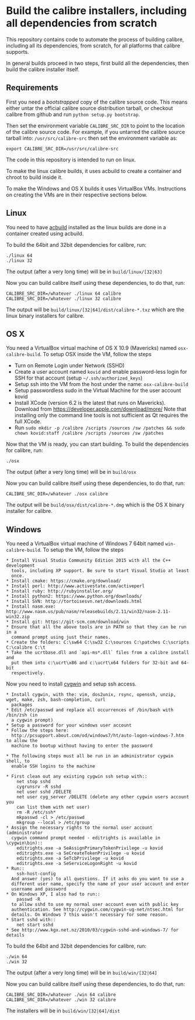 Build the calibre installers, including all dependencies from scratch
=======================================================================

This repository contains code to automate the process of building calibre,
including all its dependencies, from scratch, for all platforms that calibre
supports. 

In general builds proceed in two steps, first build all the dependencies, then
build the calibre installer itself.

Requirements
---------------

First you need a *bootstrapped* copy of the calibre source code. This means
either untar the official calibre source distribution tarball, or checkout
calibre from github and run `python setup.py bootstrap`.

Then set the environment variable `CALIBRE_SRC_DIR` to point to the location of
the calibre source code. For example, if you untarred the calibre source
tarball into: `/usr/src/calibre-src` then set the environment variable as:

```
export CALIBRE_SRC_DIR=/usr/src/calibre-src
```

The code in this repository is intended to run on linux.

To make the linux calibre builds, it uses acbuild to create a container and
chroot to build inside it.

To make the Windows and OS X builds it uses VirtualBox VMs. Instructions on
creating the VMs are in their respective sections below.

Linux
-------

You need to have [acbuild](https://github.com/containers/build) installed as the linux builds
are done in a container created using acbuild. 

To build the 64bit and 32bit dependencies for calibre, run:

```
./linux 64
./linux 32
```

The output (after a very long time) will be in `build/linux/[32|63]`

Now you can build calibre itself using these dependencies, to do that, run:

```
CALIBRE_SRC_DIR=/whatever ./linux 64 calibre
CALIBRE_SRC_DIR=/whatever ./linux 32 calibre
```

The output will be `build/linux/[32|64]/dist/calibre-*.txz` which are the linux
binary installers for calibre.


OS X
------

You need a VirtualBox virtual machine of OS X 10.9 (Mavericks) named
`osx-calibre-build`. To setup OSX inside the VM, follow the steps

  * Turn on Remote Login under Network (SSHD)
  * Create a user account named `kovid` and enable password-less login for SSH
    for that account (setup `~/.ssh/authorized_keys`)
  * Setup ssh into the VM from the host under the name: `osx-calibre-build`
  * Setup passwordless sudo in the Virtual Machine for the user account kovid
  * Install XCode (version 6.2 is the latest that runs on Mavericks). Download
    from https://developer.apple.com/download/more/
    Note that installing only the command line tools is not sufficient as Qt
    requires the full XCode.
  * Run `sudo mkdir -p /calibre /scripts /sources /sw /patches && sudo chown kovid:staff /calibre /scripts /sources /sw /patches`

Now that the VM is ready, you can start building. To build the dependencies for calibre, run:

```
./osx
```

The output (after a very long time) will be in `build/osx`

Now you can build calibre itself using these dependencies, to do that, run:

```
CALIBRE_SRC_DIR=/whatever ./osx calibre
```

The output will be `build/osx/dist/calibre-*.dmg` which is the OS X
binary installer for calibre.


Windows
------------

You need a VirtualBox virtual machine of Windows 7 64bit named
`win-calibre-build`. To setup the VM, follow the steps

    * Install Visual Studio Community Edition 2015 with all the C++ development
      tools, including XP support. Be sure to start Visual Studio at least
      once.
    * Install cmake: https://cmake.org/download/
    * Install perl: http://www.activestate.com/activeperl
    * Install ruby: http://rubyinstaller.org/
    * Install python2: https://www.python.org/downloads/
    * Install SVN: http://tortoisesvn.net/downloads.html
    * Install nasm.exe:  http://www.nasm.us/pub/nasm/releasebuilds/2.11/win32/nasm-2.11-win32.zip
    * Install git: https://git-scm.com/download/win
    * Ensure that all the above tools are in PATH so that they can be run in a
      command prompt using just their names.
    * Create the folders: C:\sw64 C:\sw32 C:\sources C:\patches C:\scripts C:\calibre C:\t
    * Take the ucrtbase.dll and `api-ms*.dll` files from a calibre install and
      put them into c:\ucrt\x86 and c:\ucrt\x64 folders for 32-bit and 64-bit
      respectively.

Now you need to install [cygwin](https://www.cygwin.com/setup-x86_64.exe) and
setup ssh access.

    * Install cygwin, with the: vim, dos2unix, rsync, openssh, unzip, wget, make, zsh, bash-completion, curl
      packages
    * Edit /etc/passwd and replace all occurrences of /bin/bash with /bin/zsh (in
      a cygwin prompt)
    * Setup a password for your windows user account
    * Follow the steps here:
      http://pcsupport.about.com/od/windows7/ht/auto-logon-windows-7.htm to allow the
      machine to bootup without having to enter the password

    * The following steps must all be run in an administrator cygwin shell, to
      enable SSH logins to the machine

    * First clean out any existing cygwin ssh setup with::
        net stop sshd
        cygrunsrv -R sshd
        net user sshd /DELETE
        net user cyg_server /DELETE (delete any other cygwin users account you
        can list them with net user)
        rm -R /etc/ssh*
        mkpasswd -cl > /etc/passwd
        mkgroup --local > /etc/group
    * Assign the necessary rights to the normal user account (administrator
      cygwin command prompt needed - editrights is available in \cygwin\bin)::
        editrights.exe -a SeAssignPrimaryTokenPrivilege -u kovid
        editrights.exe -a SeCreateTokenPrivilege -u kovid
        editrights.exe -a SeTcbPrivilege -u kovid
        editrights.exe -a SeServiceLogonRight -u kovid
    * Run::
        ssh-host-config
      And answer (yes) to all questions. If it asks do you want to use a
      different user name, specify the name of your user account and enter
      username and password 
    * On Windows XP, I also had to run::
        passwd -R
      to allow sshd to use my normal user account even with public key
      authentication. See http://cygwin.com/cygwin-ug-net/ntsec.html for
      details. On Windows 7 this wasn't necessary for some reason.
    * Start sshd with::
        net start sshd
    * See http://www.kgx.net.nz/2010/03/cygwin-sshd-and-windows-7/ for details

To build the 64bit and 32bit dependencies for calibre, run:

```
./win 64
./win 32
```

The output (after a very long time) will be in `build/win/[32|64]`

Now you can build calibre itself using these dependencies, to do that, run:

```
CALIBRE_SRC_DIR=/whatever ./win 64 calibre
CALIBRE_SRC_DIR=/whatever ./win 32 calibre
```

The installers will be in `build/win/[32|64]/dist`
